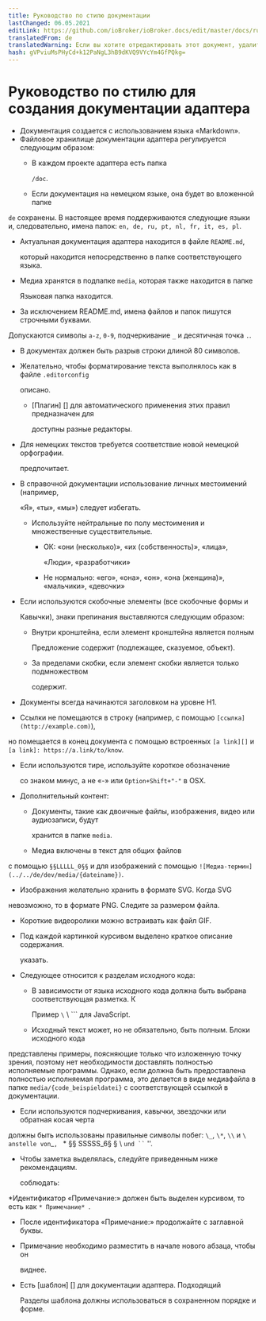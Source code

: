 ```yaml
---
title: Руководство по стилю документации
lastChanged: 06.05.2021
editLink: https://github.com/ioBroker/ioBroker.docs/edit/master/docs/ru/dev/adapterdocstyleguide.md
translatedFrom: de
translatedWarning: Если вы хотите отредактировать этот документ, удалите поле «translationFrom», в противном случае этот документ будет снова автоматически переведен
hash: gVPviuMsPHyCd+k12PaNgL3hB9dKVQ9VYcYm4GfPQkg=
---
```

# Руководство по стилю для создания документации адаптера
* Документация создается с использованием языка «Markdown».
* Файловое хранилище документации адаптера регулируется следующим образом:
  * В каждом проекте адаптера есть папка

    `/doc`.

  * Если документация на немецком языке, она будет во вложенной папке

`de` сохранены. В настоящее время поддерживаются следующие языки и, следовательно, имена папок: `en, de, ru, pt, nl, fr, it, es, pl`.

  * Актуальная документация адаптера находится в файле `README.md`,

    который находится непосредственно в папке соответствующего языка.

  * Медиа хранятся в подпапке `media`, которая также находится в папке

    Языковая папка находится.

  * За исключением README.md, имена файлов и папок пишутся строчными буквами.

Допускаются символы `a-z`, `0-9`, подчеркивание `_` и десятичная точка `.`.

* В документах должен быть разрыв строки длиной 80 символов.
* Желательно, чтобы форматирование текста выполнялось как в файле `.editorconfig`

  описано.

  * [Плагин] [] для автоматического применения этих правил предназначен для

    доступны разные редакторы.

* Для немецких текстов требуется соответствие новой немецкой орфографии.

  предпочитает.

* В справочной документации использование личных местоимений (например,

  «Я», «ты», «мы») следует избегать.

  * Используйте нейтральные по полу местоимения и множественные существительные.
    * ОК: «они (несколько)», «их (собственность)», «лица»,

      «Люди», «разработчики»

    * Не нормально: «его», «она», «он», «она (женщина)», «мальчики», «девочки»
* Если используются скобочные элементы (все скобочные формы и

  Кавычки), знаки препинания выставляются следующим образом:

  * Внутри кронштейна, если элемент кронштейна является полным

    Предложение содержит (подлежащее, сказуемое, объект).

  * За пределами скобки, если элемент скобки является только подмножеством

    содержит.

* Документы всегда начинаются заголовком на уровне H1.
* Ссылки не помещаются в строку (например, с помощью `[ссылка] (http://example.com)`),

но помещается в конец документа с помощью встроенных `[a link][]` и `[a link]: https://a.link/to/know`.

* Если используются тире, используйте короткое обозначение

  со знаком минус, а не «-» или `Option+Shift+"-"` в OSX.

* Дополнительный контент:
  * Документы, такие как двоичные файлы, изображения, видео или аудиозаписи, будут

    хранится в папке `media`.

  * Медиа включены в текст для общих файлов

с помощью `§§LLLLL_0§§` и для изображений с помощью `![Медиа-термин](../../de/dev/media/{dateiname})`.

  * Изображения желательно хранить в формате SVG. Когда SVG

невозможно, то в формате PNG. Следите за размером файла.

  * Короткие видеоролики можно встраивать как файл GIF.
  * Под каждой картинкой курсивом выделено краткое описание содержания.

    указать.

* Следующее относится к разделам исходного кода:
  * В зависимости от языка исходного кода должна быть выбрана соответствующая разметка. К

    Пример `\` \ `\`` для JavaScript.

  * Исходный текст может, но не обязательно, быть полным. Блоки исходного кода

представлены примеры, поясняющие только что изложенную точку зрения, поэтому нет необходимости доставлять полностью исполняемые программы. Однако, если должна быть предоставлена полностью исполняемая программа, это делается в виде медиафайла в папке `media/{code_beispieldatei}` с соответствующей ссылкой в документации.

* Если используются подчеркивания, кавычки, звездочки или обратная косая черта

должны быть использованы правильные символы побег: `\_`, `\*`, `\\` и ``\`` ` anstelle von `_`, ` * §§ SSSSS_6§ § \ ` und `` ` ''.

* Чтобы заметка выделялась, следуйте приведенным ниже рекомендациям.

  соблюдать:

 *Идентификатор «Примечание:» должен быть выделен курсивом, то есть как `* Примечание* `.
  * После идентификатора «Примечание:» продолжайте с заглавной буквы.
  * Примечание необходимо разместить в начале нового абзаца, чтобы он

    виднее.

* Есть [шаблон] [] для документации адаптера. Подходящий

  Разделы шаблона должны использоваться в сохраненном порядке и форме.

[Plugin]: http://editorconfig.org/#download

[Vorlage]: dev/adaptertemplate